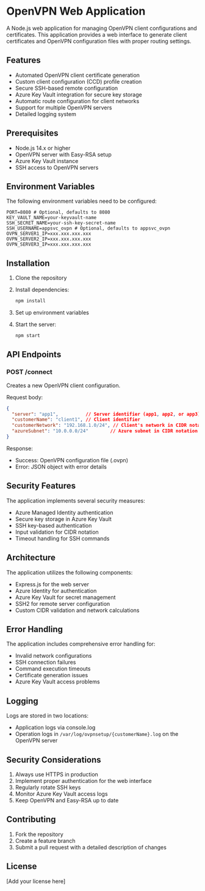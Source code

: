 # OpenVPN Web Application

A Node.js web application for managing OpenVPN client configurations and certificates. This application provides a web interface to generate client certificates and OpenVPN configuration files with proper routing settings.

## Features

- Automated OpenVPN client certificate generation
- Custom client configuration (CCD) profile creation
- Secure SSH-based remote configuration
- Azure Key Vault integration for secure key storage
- Automatic route configuration for client networks
- Support for multiple OpenVPN servers
- Detailed logging system

## Prerequisites

- Node.js 14.x or higher
- OpenVPN server with Easy-RSA setup
- Azure Key Vault instance
- SSH access to OpenVPN servers

## Environment Variables

The following environment variables need to be configured:

```env
PORT=8080 # Optional, defaults to 8080
KEY_VAULT_NAME=your-keyvault-name
SSH_SECRET_NAME=your-ssh-key-secret-name
SSH_USERNAME=appsvc_ovpn # Optional, defaults to appsvc_ovpn
OVPN_SERVER1_IP=xxx.xxx.xxx.xxx
OVPN_SERVER2_IP=xxx.xxx.xxx.xxx
OVPN_SERVER3_IP=xxx.xxx.xxx.xxx
```

## Installation

1. Clone the repository

2. Install dependencies:

   ```bash
   npm install
   ```

3. Set up environment variables

4. Start the server:

   ```bash
   npm start
   ```

## API Endpoints

### POST /connect

Creates a new OpenVPN client configuration.

Request body:

```json
{
  "server": "app1",          // Server identifier (app1, app2, or app3)
  "customerName": "client1", // Client identifier
  "customerNetwork": "192.168.1.0/24", // Client's network in CIDR notation
  "azureSubnet": "10.0.0.0/24"        // Azure subnet in CIDR notation
}
```

Response:

- Success: OpenVPN configuration file (.ovpn)
- Error: JSON object with error details

## Security Features

The application implements several security measures:

- Azure Managed Identity authentication
- Secure key storage in Azure Key Vault
- SSH key-based authentication
- Input validation for CIDR notation
- Timeout handling for SSH commands

## Architecture

The application utilizes the following components:

- Express.js for the web server
- Azure Identity for authentication
- Azure Key Vault for secret management
- SSH2 for remote server configuration
- Custom CIDR validation and network calculations

## Error Handling

The application includes comprehensive error handling for:

- Invalid network configurations
- SSH connection failures
- Command execution timeouts
- Certificate generation issues
- Azure Key Vault access problems

## Logging

Logs are stored in two locations:

- Application logs via console.log
- Operation logs in `/var/log/ovpnsetup/{customerName}.log` on the OpenVPN server

## Security Considerations

1. Always use HTTPS in production
2. Implement proper authentication for the web interface
3. Regularly rotate SSH keys
4. Monitor Azure Key Vault access logs
5. Keep OpenVPN and Easy-RSA up to date

## Contributing

1. Fork the repository
2. Create a feature branch
3. Submit a pull request with a detailed description of changes

## License

[Add your license here]
